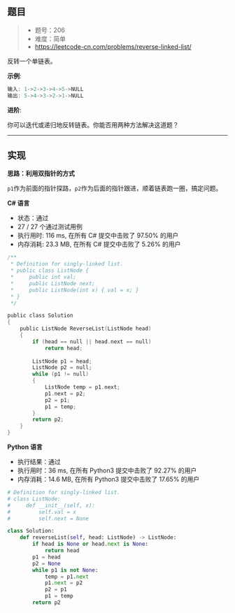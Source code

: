 ## 题目

> - 题号：206
> - 难度：简单
> - https://leetcode-cn.com/problems/reverse-linked-list/

反转一个单链表。

<b>示例</b>:
```c
输入: 1->2->3->4->5->NULL
输出: 5->4->3->2->1->NULL
```

<b>进阶</b>:

你可以迭代或递归地反转链表。你能否用两种方法解决这道题？


---
## 实现

**思路：利用双指针的方式**

`p1`作为前面的指针探路，`p2`作为后面的指针跟进，顺着链表跑一圈，搞定问题。

**C# 语言**

- 状态：通过
- 27 / 27 个通过测试用例
- 执行用时: 116 ms, 在所有 C# 提交中击败了 97.50% 的用户
- 内存消耗: 23.3 MB, 在所有 C# 提交中击败了 5.26% 的用户

```c
/**
 * Definition for singly-linked list.
 * public class ListNode {
 *     public int val;
 *     public ListNode next;
 *     public ListNode(int x) { val = x; }
 * }
 */

public class Solution
{
    public ListNode ReverseList(ListNode head)
    {
        if (head == null || head.next == null)
            return head;
            
        ListNode p1 = head;
        ListNode p2 = null;
        while (p1 != null)
        {
            ListNode temp = p1.next;
            p1.next = p2;
            p2 = p1;
            p1 = temp;
        }
        return p2;
    }
}
```

**Python 语言**

- 执行结果：通过
- 执行用时：36 ms, 在所有 Python3 提交中击败了 92.27% 的用户
- 内存消耗：14.6 MB, 在所有 Python3 提交中击败了 17.65% 的用户

```python
# Definition for singly-linked list.
# class ListNode:
#     def __init__(self, x):
#         self.val = x
#         self.next = None

class Solution:
    def reverseList(self, head: ListNode) -> ListNode:
        if head is None or head.next is None:
            return head
        p1 = head
        p2 = None
        while p1 is not None:
            temp = p1.next
            p1.next = p2
            p2 = p1
            p1 = temp
        return p2
```

